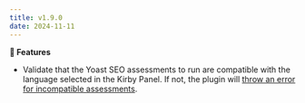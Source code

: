 ```yaml
---
title: v1.9.0
date: 2024-11-11
---
```


**🚀 Features**

- Validate that the Yoast SEO assessments to run are compatible with the language selected in the Kirby Panel. If not, the plugin will [throw an error for incompatible assessments](/docs/seo-audit/guide/assessments).
